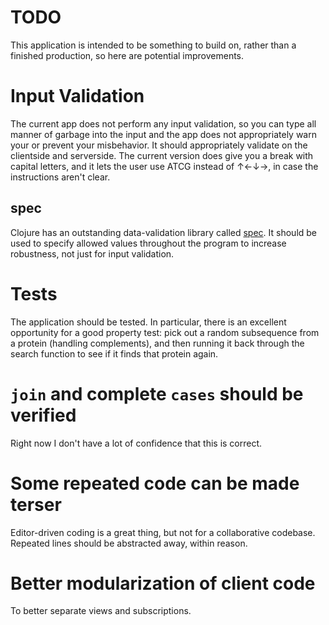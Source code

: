 # TODO

This application is intended to be something to build on, rather than a finished production, so here are potential
improvements.

# Input Validation

The current app does not perform any input validation, so you can type all manner of garbage into the input and the app
does not appropriately warn your or prevent your misbehavior. It should appropriately validate on the clientside and
serverside. The current version does give you a break with capital letters, and it lets the user use ATCG instead of
↑←↓→, in case the instructions aren't clear.

## spec

Clojure has an outstanding data-validation library called [spec](https://clojure.org/guides/spec). It should be used to
specify allowed values throughout the program to increase robustness, not just for input validation.

# Tests

The application should be tested. In particular, there is an excellent opportunity for a good property test: pick out a
random subsequence from a protein (handling complements), and then running it back through the search function to see if
it finds that protein again.

# `join` and complete `cases` should be verified

Right now I don't have a lot of confidence that this is correct.

# Some repeated code can be made terser

Editor-driven coding is a great thing, but not for a collaborative codebase. Repeated lines should be abstracted away,
within reason.

# Better modularization of client code

To better separate views and subscriptions.
